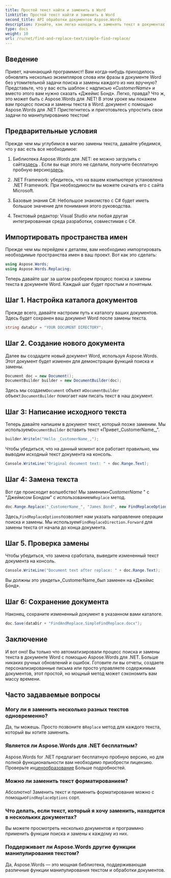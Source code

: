 ```yaml
---
title: Простой текст найти и заменить в Word
linktitle: Простой текст найти и заменить в Word
second_title: API обработки документов Aspose.Words
description: Узнайте, как легко находить и заменять текст в документах Word с помощью Aspose.Words для .NET. Пошаговое руководство включено.
type: docs
weight: 10
url: /ru/net/find-and-replace-text/simple-find-replace/
---
```

## Введение

Привет, начинающий программист! Вам когда-нибудь приходилось обновлять несколько экземпляров слова или фразы в документе Word без утомительной задачи поиска и замены каждого из них вручную? Представьте, что у вас есть шаблон с надписью «_CustomerName_» и вместо этого вам нужно сказать «Джеймс Бонд». Легко, правда? Что ж, это может быть с Aspose.Words для .NET! В этом уроке мы покажем вам процесс поиска и замены текста в Word. документ с помощью Aspose.Words для .NET Пристегнитесь и приготовьтесь упростить свои задачи по манипулированию текстом!

## Предварительные условия

Прежде чем мы углубимся в магию замены текста, давайте убедимся, что у вас есть все необходимое:

1.  Библиотека Aspose.Words для .NET: ее можно загрузить с сайта[здесь](https://releases.aspose.com/words/net/) . Если вы еще этого не сделали, получите бесплатную пробную версию[здесь](https://releases.aspose.com/).

2. .NET Framework: убедитесь, что на вашем компьютере установлена .NET Framework. При необходимости вы можете скачать его с сайта Microsoft.

3. Базовые знания C#: Небольшое знакомство с C# будет иметь большое значение для понимания этого руководства.

4. Текстовый редактор: Visual Studio или любая другая интегрированная среда разработки, совместимая с C#.

## Импортировать пространства имен

Прежде чем мы перейдем к деталям, вам необходимо импортировать необходимые пространства имен в ваш проект. Вот как это сделать:

```csharp
using Aspose.Words;
using Aspose.Words.Replacing;
```

Теперь давайте шаг за шагом разберем процесс поиска и замены текста в документе Word. Каждый шаг будет простым и понятным.

## Шаг 1. Настройка каталога документов

Прежде всего, давайте настроим путь к каталогу ваших документов. Здесь будет сохранен ваш документ Word после замены текста.

```csharp
string dataDir = "YOUR DOCUMENT DIRECTORY";
```

## Шаг 2. Создание нового документа

Далее вы создадите новый документ Word, используя Aspose.Words. Этот документ будет изменен для демонстрации функций поиска и замены.

```csharp
Document doc = new Document();
DocumentBuilder builder = new DocumentBuilder(doc);
```

 Здесь мы создаем`Document` объект и`DocumentBuilder` объект.`DocumentBuilder` помогает нам писать текст в наш документ.

## Шаг 3: Написание исходного текста

 Теперь давайте напишем в документ текст, который позже заменим. Мы используем`DocumentBuilder` вставить текст «Привет_CustomerName_,".

```csharp
builder.Writeln("Hello _CustomerName_,");
```

Чтобы убедиться, что на данный момент все работает правильно, мы выводим исходный текст документа на консоль.

```csharp
Console.WriteLine("Original document text: " + doc.Range.Text);
```

## Шаг 4: Замена текста

Вот где происходит волшебство! Мы заменим»_CustomerName_ " с "Джеймсом Бондом" с использованием`Replace` метод. 

```csharp
doc.Range.Replace("_CustomerName_", "James Bond", new FindReplaceOptions(FindReplaceDirection.Forward));
```

 Здесь,`FindReplaceOptions`позволяет нам указать направление операции поиска и замены. Мы используем`FindReplaceDirection.Forward` для замены текста от начала до конца документа.

## Шаг 5. Проверка замены

Чтобы убедиться, что замена сработала, выведите измененный текст документа на консоль.

```csharp
Console.WriteLine("Document text after replace: " + doc.Range.Text);
```

Вы должны это увидеть»_CustomerName_был заменен на «Джеймс Бонд».

## Шаг 6: Сохранение документа

Наконец, сохраните измененный документ в указанном вами каталоге.

```csharp
doc.Save(dataDir + "FindAndReplace.SimpleFindReplace.docx");
```

## Заключение

И вот оно! Вы только что автоматизировали процесс поиска и замены текста в документе Word с помощью Aspose.Words для .NET. Больше никаких ручных обновлений и ошибок. Готовите ли вы отчеты, создаете персонализированные письма или просто управляете содержимым документов, этот простой, но мощный метод может сэкономить вам массу времени.

## Часто задаваемые вопросы

### Могу ли я заменить несколько разных текстов одновременно?
 Да, ты можешь. Просто позвоните в`Replace` метод для каждого текста, который вы хотите заменить.

### Является ли Aspose.Words для .NET бесплатным?
Aspose.Words for .NET предлагает бесплатную пробную версию, но для полной функциональности вам необходимо приобрести лицензию. Проверьте их[ценообразование](https://purchase.aspose.com/buy) Больше подробностей.

### Можно ли заменить текст форматированием?
 Абсолютно! Заменить текст и применить форматирование можно с помощью`FindReplaceOptions` сорт.

### Что делать, если текст, который я хочу заменить, находится в нескольких документах?
Вы можете просмотреть несколько документов и программно применить функции поиска и замены к каждому из них.

### Поддерживает ли Aspose.Words другие функции манипулирования текстом?
Да, Aspose.Words — это мощная библиотека, поддерживающая различные функции манипулирования текстом и обработки документов.
